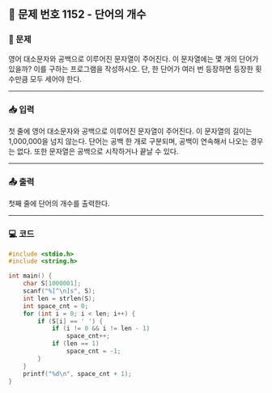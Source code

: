 ## 📝 문제 번호 1152 - 단어의 개수 

### 📌 문제
영어 대소문자와 공백으로 이루어진 문자열이 주어진다. 이 문자열에는 몇 개의 단어가 있을까? 이를 구하는 프로그램을 작성하시오. 단, 한 단어가 여러 번 등장하면 등장한 횟수만큼 모두 세어야 한다.

---

### 📥 입력
첫 줄에 영어 대소문자와 공백으로 이루어진 문자열이 주어진다. 이 문자열의 길이는 1,000,000을 넘지 않는다. 단어는 공백 한 개로 구분되며, 공백이 연속해서 나오는 경우는 없다. 또한 문자열은 공백으로 시작하거나 끝날 수 있다.

---

### 📤 출력
첫째 줄에 단어의 개수를 출력한다.

---

### 💻 코드
```c
#include <stdio.h>
#include <string.h>

int main() {
    char S[1000001];
    scanf("%[^\n]s", S);
    int len = strlen(S);
    int space_cnt = 0;
    for (int i = 0; i < len; i++) {
        if (S[i] == ' ') { 
            if (i != 0 && i != len - 1)
                space_cnt++;
            if (len == 1)
                space_cnt = -1;
        }
    }
    printf("%d\n", space_cnt + 1);
}
```
